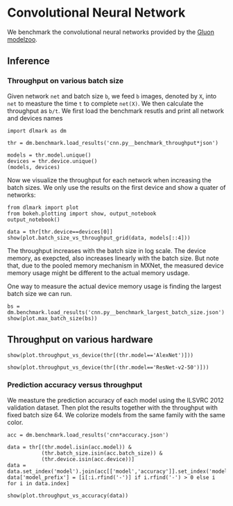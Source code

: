 # Convolutional Neural Network

We benchmark the convolutional neural networks provided by the [Gluon modelzoo](https://mxnet.incubator.apache.org/api/python/gluon/model_zoo.html).

## Inference

### Throughput on various batch size

Given network `net` and batch size `b`, we feed `b` images, denoted by `X`, into `net` to measture the time `t` to complete `net(X)`. We then calculate the throughput as `b/t`. We first load the benchmark resutls and print all network and devices names

```{.python .input  n=1}
import dlmark as dm

thr = dm.benchmark.load_results('cnn.py__benchmark_throughput*json')

models = thr.model.unique()
devices = thr.device.unique()
(models, devices)
```

Now we visualize the throughput for each network when increasing the batch sizes. We only use the results on the first device and show a quater of networks:

```{.python .input  n=2}
from dlmark import plot
from bokeh.plotting import show, output_notebook
output_notebook()

data = thr[thr.device==devices[0]]
show(plot.batch_size_vs_throughput_grid(data, models[::4]))
```

The throughput increases with the batch size in log scale. The device memory, as exepcted, also increases linearly with the batch size. But note that, due to the pooled memory mechanism in MXNet, the measured device memory usage might be different to the actual memory usdage.

One way to measure the actual device memory usage is finding the largest batch size we can run.

```{.python .input  n=3}
bs = dm.benchmark.load_results('cnn.py__benchmark_largest_batch_size.json')    
show(plot.max_batch_size(bs))
```

## Throughput on various hardware

```{.python .input  n=4}
show(plot.throughput_vs_device(thr[(thr.model=='AlexNet')]))
```

```{.python .input  n=5}
show(plot.throughput_vs_device(thr[(thr.model=='ResNet-v2-50')]))
```

### Prediction accuracy versus throughput

We measture the prediction accuracy of each model using the ILSVRC 2012 validation dataset. Then plot the results together with the throughput with fixed batch size 64. We colorize models from the same family with the same color.

```{.python .input  n=6}
acc = dm.benchmark.load_results('cnn*accuracy.json')

data = thr[(thr.model.isin(acc.model)) &
           (thr.batch_size.isin(acc.batch_size)) &
           (thr.device.isin(acc.device))]
data = data.set_index('model').join(acc[['model','accuracy']].set_index('model'))
data['model_prefix'] = [i[:i.rfind('-')] if i.rfind('-') > 0 else i for i in data.index]

show(plot.throughput_vs_accuracy(data))
```
